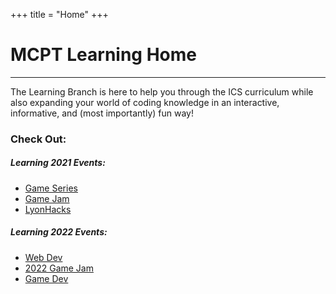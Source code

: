 +++
title = "Home"
+++

# MCPT Learning Home
---

The Learning Branch is here to help you through the ICS curriculum while also expanding your world of coding knowledge in an interactive, informative, and (most importantly) fun way!

### Check Out:
##### Learning 2021 Events:
* [Game Series](learning-2021/game-dev)
* [Game Jam](learning-2021/game-jam)
* [LyonHacks](learning-2021/lyon-hacks)


##### Learning 2022 Events:
* [Web Dev](learning-2022/web-development-workshop)
* [2022 Game Jam](learning-2022/holiday-game-jam-ii/)
* [Game Dev](learning-2022/game-development-workshop)
